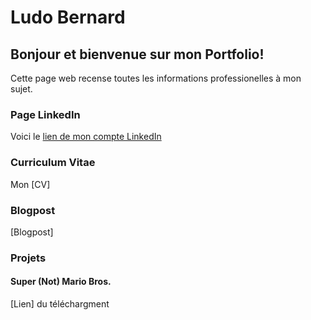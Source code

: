 # Ludo Bernard
## Bonjour et bienvenue sur mon Portfolio!
Cette page web recense toutes les informations professionelles à mon sujet.

### Page LinkedIn

Voici le [lien de mon compte LinkedIn](https://www.linkedin.com/in/ludo-bernard-77537220b/)

### Curriculum Vitae

Mon [CV]

### Blogpost

[Blogpost]

### Projets

#### Super (Not) Mario Bros.

[Lien] du téléchargment
